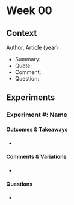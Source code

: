 
# Week 00




## Context

Author, Article (year)
- Summary:
- Quote:
- Comment:
- Question:





## Experiments


### Experiment #: Name

#### Outcomes & Takeaways
-

#### Comments & Variations
-

#### Questions
-

